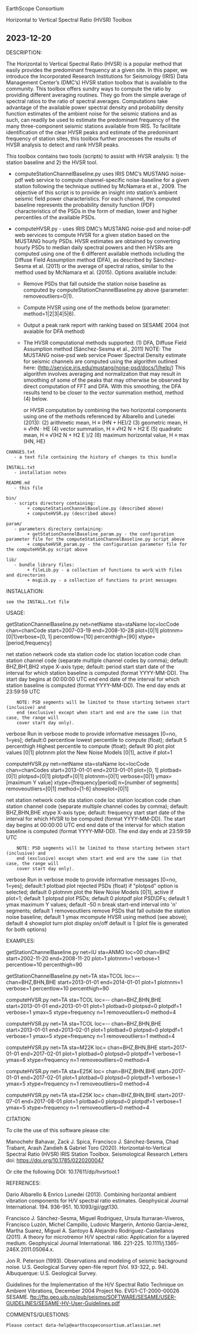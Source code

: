  EarthScope Consortium

 Horizontal to Vertical Spectral Ratio (HVSR) Toolbox

 2023-12-20
------------------------------------------------------------------------------------------------------------------------

 DESCRIPTION:

The Horizontal to Vertical Spectral Ratio (HVSR) is a popular method that easily provides the predominant frequency at 
a given site. In this paper, we introduce the Incorporated Research Institutions for Seismology (IRIS) Data Management 
Center’s (DMC’s) HVSR station toolbox that is available to the community. This toolbox offers sundry ways to compute the 
ratio by providing different averaging routines. They go from the simple average of spectral ratios to the ratio of
 spectral averages. Computations take advantage of the available power spectral density and probability density function 
 estimates of the ambient noise for the seismic stations and as such, can readily be used to estimate the predominant 
 frequency of the many three-component seismic stations available from IRIS. To facilitate identification of the clear 
 HVSR peaks and estimate of the predominant frequency of station sites, this toolbox further processes the results of 
 HVSR analysis to detect and rank HVSR peaks.

This toolbox contains two tools (scripts) to assist with HVSR analysis: 1) the station baseline and 2) the HVSR tool.

   - computeStationChannelBaseline.py uses IRIS DMC’s MUSTANG noise-pdf web service to compute channel-specific 
     noise-baseline for a given station following the technique outlined by McNamara et al., 2009. The objective of this 
     script is to provide an insight into station’s ambient seismic field power characteristics. For each channel, the 
     computed baseline represents the probability density function (PDF) characteristics of the PSDs in the form of 
     median, lower and higher percentiles of the available PSDs. 
     
   - computeHVSR.py - uses IRIS DMC’s MUSTANG noise-psd and noise-pdf web services to compute HVSR for a given station 
     based on the MUSTANG hourly PSDs. HVSR estimates are obtained by converting hourly PSDs to median daily spectral 
     powers and then HVSRs are computed using one of the 6 different available methods including the Diffuse Field 
     Assumption method (DFA), as described by Sánchez-Sesma et al. (2011) or the average of spectral ratios, similar 
     to the method used by McNamara et al. (2015). Options available include:
        - Remove PSDs that fall outside the station noise baseline as computed by computeStationChannelBaseline.py 
          above (parameter: removeoutliers=0|1).
        - Compute HVSR using one of the methods below (parameter: method=1|2|3|4|5|6).
        - Output a peak rank report with ranking based on SESAME 2004 (not avaiable for DFA method)
        - The HVSR computational methods supported:
             (1) DFA, Diffuse Field Assumption method (Sánchez-Sesma et al., 2011)
                 NOTE: The MUSTANG noise-psd web service Power Spectral Density estimate for seismic channels are 
                       computed using the algorithm outlined here: 
                       (http://service.iris.edu/mustang/noise-psd/docs/1/help/)
                       This algorithm involves averaging and normalization that may result in smoothing of some of the 
                       peaks that may otherwise be observed by direct computation of FFT and DFA. With this smoothing, 
                       the DFA results tend to be closer to the vector summation method, method (4) below.

             or HVSR computation by combining the two horizontal components using one of the methods referenced by 
             Albarello and Lunedei (2013):
             (2) arithmetic mean, H ≡ (HN + HE)/2
             (3) geometric mean, H ≡ √HN · HE
             (4) vector summation, H ≡ √H2 N + H2 E 
             (5) quadratic mean, H ≡ √(H2 N + H2 E )/2
             (6) maximum horizontal value, H ≡ max {HN, HE}

    CHANGES.txt
       - a text file containing the history of changes to this bundle

    INSTALL.txt
       - installation notes

    README.md
       - this file

    bin/
       - scripts directory containing:
            + computeStationChannelBaseline.py (described above)
            + computeHVSR.py (described above)
   
    param/
       - parameters directory containing:
            + getStationChannelBaseline_param.py - the configuration parameter file for the computeStationChannelBaseline.py script above
            + computeHVSR_param.py - the configuration parameter file for the computeHVSR.py script above

    lib/
       - bundle library files:
            + fileLib.py - a collection of functions to work with files and directories
            + msgLib.py - a collection of functions to print messages

 INSTALLATION:

    see the INSTALL.txt file


USAGE:
   
getStationChannelBaseline.py net=netName sta=staName loc=locCode chan=chanCode
	start=2007-03-19 end=2008-10-28 plot=[0|1] plotnnm=[0|1]verbose=[0, 1] percentlow=[10] 
	percenthigh=[90] xtype=[period,frequency]

net		station network code
sta		station code
loc		station location code
chan		station channel code (separate multiple channel codes by comma); 
		default: BHZ,BH1,BH2
xtype		X-axis  type; default: period
start		start date of the interval for which station baseline is computed (format YYYY-MM-DD).
		The start day begins at 00:00:00 UTC
end		end date of the interval for which station baseline is computed (format YYYY-MM-DD).
		The end day ends at 23:59:59 UTC

		NOTE: PSD segments will be limited to those starting between start (inclusive) and 
		end (exclusive) except when start and end are the same (in that case, the range will 
		cover start day only).

verbose		Run in verbose mode to provide informative messages [0=no, 1=yes];
		default:0
percentlow	lowest percentile to compute (float); default 5
percenthigh	Highest percentile to compute (float); default 90
plot		plot values [0|1]
plotnnm		plot the New Noise Models [0|1], active if plot=1


computeHVSR.py net=netName sta=staName loc=locCode chan=chanCodes start=2013-01-01 end=2013-01-01
plot=[0, 1] plotbad=[0|1] plotpsd=[0|1] plotpdf=[0|1] plotnnm=[0|1] verbose=[0|1] ymax=[maximum Y value]
xtype=[frequency|period] n=[number of segments] removeoutliers=[0|1] method=[1-6] showplot=[0|1]

net		station network code
sta		station code
loc		station location code
chan	station channel code (separate multiple channel codes by comma); 
		default: BHZ,BHN,BHE
xtype	X-axis  type; default: frequency
start	start date of the interval for which HVSR to be computed (format YYYY-MM-DD).
		The start day begins at 00:00:00 UTC
end		end date of the interval for which station baseline is computed (format YYYY-MM-DD).
		The end day ends at 23:59:59 UTC

		NOTE: PSD segments will be limited to those starting between start (inclusive) and 
		end (exclusive) except when start and end are the same (in that case, the range will 
		cover start day only).

verbose		Run in verbose mode to provide informative messages [0=no, 1=yes];
		    default:1
plotbad		plot rejected PSDs (float) if "plotpsd" option is selected; default 0
plotnnm		plot the New Noise Models [0|1], active if plot=1; default 1
plotpsd		plot PSDs; default 0
plotpdf		plot PSD\DFs; default 1
ymax		maximum Y values; default -50
n		    break start-end interval into 'n' segments; default 1
removeoutliers	remove PSDs that fall outside the station noise baseline; default 1
ymax		mcompute HVSR using method (see above); default 4
showplot	turn plot display on/off default is 1 (plot file is generated for both options)



EXAMPLES:

getStationChannelBaseline.py net=IU sta=ANMO loc=00 chan=BHZ start=2002-11-20 end=2008-11-20 plot=1 plotnnm=1 verbose=1 percentlow=10 percenthigh=90

getStationChannelBaseline.py net=TA sta=TCOL loc=-- chan=BHZ,BHN,BHE start=2013-01-01 end=2014-01-01 plot=1 plotnnm=1 verbose=1 percentlow=10 percenthigh=90

computeHVSR.py net=TA sta=TCOL loc=-- chan=BHZ,BHN,BHE start=2013-01-01 end=2013-01-01 plot=1 plotbad=0 plotpsd=0 plotpdf=1 verbose=1 ymax=5 xtype=frequency n=1 removeoutliers=0 method=4

computeHVSR.py net=TA sta=TCOL loc=-- chan=BHZ,BHN,BHE start=2013-01-01 end=2013-02-01 plot=1 plotbad=0 plotpsd=0 plotpdf=1 verbose=1 ymax=5 xtype=frequency n=1 removeoutliers=1 method=4

computeHVSR.py net=TA sta=M22K loc= chan=BHZ,BHN,BHE start=2017-01-01 end=2017-02-01 plot=1 plotbad=0 plotpsd=0 plotpdf=1 verbose=1 ymax=6 xtype=frequency n=1 removeoutliers=0 method=4

computeHVSR.py net=TA sta=E25K loc= chan=BHZ,BHN,BHE start=2017-01-01 end=2017-02-01 plot=1 plotbad=0 plotpsd=0 plotpdf=1 verbose=1 ymax=5 xtype=frequency n=1 removeoutliers=0 method=4

computeHVSR.py net=TA sta=E25K loc= chan=BHZ,BHN,BHE start=2017-07-01 end=2017-08-01 plot=1 plotbad=0 plotpsd=0 plotpdf=1 verbose=1 ymax=5 xtype=frequency n=1 removeoutliers=0 method=4


CITATION:

To cite the use of this software please cite:

Manochehr Bahavar, Zack J. Spica, Francisco J. Sánchez‐Sesma, Chad Trabant, Arash Zandieh & Gabriel Toro (2020). Horizontal‐to‐Vertical Spectral Ratio (HVSR) IRIS Station Toolbox. Seismological Research Letters doi: https://doi.org/10.1785/0220200047

Or cite the following DOI:
    10.17611/dp/hvsrtool.1

REFERENCES:

Dario Albarello & Enrico Lunedei (2013). Combining horizontal ambient vibration components for H/V spectral ratio estimates. Geophysical Journal International. 194. 936-951. 10.1093/gji/ggt130.

Francisco J. Sánchez-Sesma, Miguel Rodriguez, Ursula Iturraran-Viveros, Francisco Luzón, Michel Campillo, Ludovic Margerin, Antonio Garcia-Jerez, Martha Suarez, Miguel A. Santoyo & Alejandro Rodriguez-Castellanos (2011). A theory for microtremor H/V spectral ratio: Application for a layered medium. Geophysical Journal International. 186. 221-225. 10.1111/j.1365-246X.2011.05064.x.

Jon R. Peterson (1993). Observations and modeling of seismic background noise. U.S. Geological Survey open-file report (Vol. 93-322, p. 94). Albuquerque: U.S. Geological Survey.

Guidelines for the Implementation of the H/V Spectral Ratio Technique on Ambient Vibrations, December
	2004  Project No. EVG1-CT-2000-00026 SESAME.
		ftp://ftp.geo.uib.no/pub/seismo/SOFTWARE/SESAME/USER-GUIDELINES/SESAME-HV-User-Guidelines.pdf

 
 COMMENTS/QUESTIONS:

    Please contact data-help@earthscopeconsortium.atlassian.net

